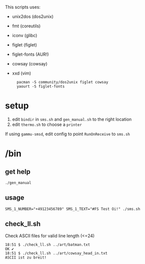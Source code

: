 This scripts uses:  

* unix2dos (dos2unix)
* fmt (coreutils)
* iconv (glibc)
* figlet (figlet)
* figlet-fonts (AUR!)
* cowsay (cowsay)  
* xxd (vim)

        pacman -S community/dos2unix figlet cowsay
        yaourt -S figlet-fonts


# setup

1. edit `bindir` in `sms.sh` and `gen_manual.sh` to the right location
2. edit `thermo.sh` to choose a `printer`

If using `gammu-smsd`, edit config to point `RunOnReceive` to `sms.sh`

# /bin 

## get help

    ./gen_manual

## usage

    SMS_1_NUMBER="+49123456789" SMS_1_TEXT="#FS Test Oi!" ./sms.sh

## check_ll.sh

Check ASCII files for valid line length (<=24)  

    18:51 $ ./check_ll.sh ../art/batman.txt 
    OK ✔
    18:51 $ ./check_ll.sh ../art/cowsay_head_in.txt 
    ASCII ist zu breit!

